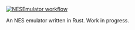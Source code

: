 [![NESEmulator workflow](https://github.com/MWJones96/NESEmulator/actions/workflows/rust_workflow.yml/badge.svg)](https://github.com/MWJones96/NESEmulator/actions/workflows/rust_workflow.yml)

An NES emulator written in Rust. Work in progress.